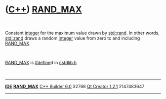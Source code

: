 
 

 

 

 

 

([C++](Cpp.md)) [RAND\_MAX](CppRAND_MAX.md)
=============================================

 

Constant [integer](CppInt.md) for the maximum value drawn by
[std::rand](CppRand.md). In other words, [std::rand](CppRand.md) draws
a random [integer](CppInt.md) value from zero to and including
[RAND\_MAX](CppRAND_MAX.md).

 

[RAND\_MAX](CppRAND_MAX.md) is [\#define](CppDefine.md)d in
[cstdlib.h](CppCstdlibH.md)

 

  -------------------------------------- ----------------------------------
  **[IDE](CppIde.md)**                  **[RAND\_MAX](CppRAND_MAX.md)**
  [C++ Builder 6.0](CppBuilder.md)      32768
  [Qt Creator 1.2.1](CppQtCreator.md)   2147483647
  -------------------------------------- ----------------------------------

 

 

 

 

 

 

